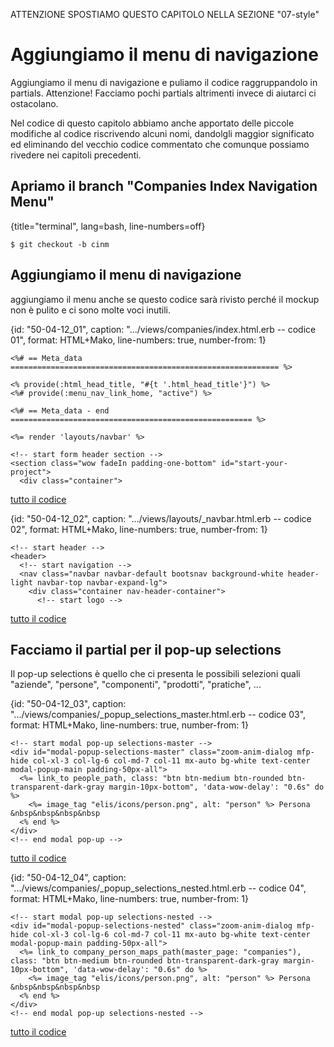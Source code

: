 ATTENZIONE SPOSTIAMO QUESTO CAPITOLO NELLA SEZIONE "07-style"


# Aggiungiamo il menu di navigazione

Aggiungiamo il menu di navigazione e puliamo il codice raggruppandolo in partials.
Attenzione! Facciamo pochi partials altrimenti invece di aiutarci ci ostacolano.

Nel codice di questo capitolo abbiamo anche apportato delle piccole modifiche al codice riscrivendo alcuni nomi, dandolgli maggior significato ed eliminando del vecchio codice commentato che comunque possiamo rivedere nei capitoli precedenti.




## Apriamo il branch "Companies Index Navigation Menu"

{title="terminal", lang=bash, line-numbers=off}
```
$ git checkout -b cinm
```




## Aggiungiamo il menu di navigazione

aggiungiamo il menu anche se questo codice sarà rivisto perché il mockup non è pulito e ci sono molte voci inutili.


{id: "50-04-12_01", caption: ".../views/companies/index.html.erb -- codice 01", format: HTML+Mako, line-numbers: true, number-from: 1}
```
<%# == Meta_data ============================================================ %>

<% provide(:html_head_title, "#{t '.html_head_title'}") %>
<%# provide(:menu_nav_link_home, "active") %>

<%# == Meta_data - end ====================================================== %>

<%= render 'layouts/navbar' %>

<!-- start form header section -->
<section class="wow fadeIn padding-one-bottom" id="start-your-project">
  <div class="container">
```

[tutto il codice](#50-04-12_01all)


{id: "50-04-12_02", caption: ".../views/layouts/_navbar.html.erb -- codice 02", format: HTML+Mako, line-numbers: true, number-from: 1}
```
<!-- start header -->
<header>
  <!-- start navigation -->
  <nav class="navbar navbar-default bootsnav background-white header-light navbar-top navbar-expand-lg">
    <div class="container nav-header-container">
      <!-- start logo -->
```

[tutto il codice](#50-04-12_02all)




## Facciamo il partial per il pop-up selections

Il pop-up selections è quello che ci presenta le possibili selezioni quali "aziende", "persone", "componenti", "prodotti", "pratiche", ...

{id: "50-04-12_03", caption: ".../views/companies/_popup_selections_master.html.erb -- codice 03", format: HTML+Mako, line-numbers: true, number-from: 1}
```
<!-- start modal pop-up selections-master -->
<div id="modal-popup-selections-master" class="zoom-anim-dialog mfp-hide col-xl-3 col-lg-6 col-md-7 col-11 mx-auto bg-white text-center modal-popup-main padding-50px-all">
  <%= link_to people_path, class: "btn btn-medium btn-rounded btn-transparent-dark-gray margin-10px-bottom", 'data-wow-delay': "0.6s" do %>
    <%= image_tag "elis/icons/person.png", alt: "person" %> Persona &nbsp&nbsp&nbsp&nbsp
  <% end %>
</div>
<!-- end modal pop-up -->
```

[tutto il codice](#50-04-12_03all)


{id: "50-04-12_04", caption: ".../views/companies/_popup_selections_nested.html.erb -- codice 04", format: HTML+Mako, line-numbers: true, number-from: 1}
```
<!-- start modal pop-up selections-nested -->
<div id="modal-popup-selections-nested" class="zoom-anim-dialog mfp-hide col-xl-3 col-lg-6 col-md-7 col-11 mx-auto bg-white text-center modal-popup-main padding-50px-all">
  <%= link_to company_person_maps_path(master_page: "companies"), class: "btn btn-medium btn-rounded btn-transparent-dark-gray margin-10px-bottom", 'data-wow-delay': "0.6s" do %>
    <%= image_tag "elis/icons/person.png", alt: "person" %> Persona &nbsp&nbsp&nbsp&nbsp
  <% end %>
</div>
<!-- end modal pop-up selections-nested -->
```

[tutto il codice](#50-04-12_01all)



